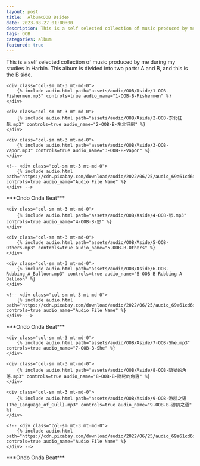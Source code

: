 ```yaml
---
layout: post
title:  Album《OOB Bside》
date: 2023-08-27 01:00:00
description: This is a self selected collection of music produced by me during my studies in Harbin.
tags: OOB
categories: album
featured: true
---
```

This is a self selected collection of music produced by me during my studies in Harbin.
This album is divided into two parts: A and B, and this is the B side.

<div class="row mt-3">

    <div class="col-sm mt-3 mt-md-0">
        {% include audio.html path="assets/audio/OOB/Aside/1-OOB-Fishermen.mp3" controls=true audio_name="1-OOB-B-Fishermen" %}
    </div>

    <div class="col-sm mt-3 mt-md-0">
        {% include audio.html path="assets/audio/OOB/Aside/2-OOB-东北狂飙.mp3" controls=true audio_name="2-OOB-B-东北狂飙" %}
    </div>

    <div class="col-sm mt-3 mt-md-0">
        {% include audio.html path="assets/audio/OOB/Aside/3-OOB-Vapor.mp3" controls=true audio_name="3-OOB-B-Vapor" %}
    </div>

    <!-- <div class="col-sm mt-3 mt-md-0">
        {% include audio.html path="https://cdn.pixabay.com/download/audio/2022/06/25/audio_69a61cd6d6.mp3" controls=true audio_name="Audio File Name" %}
    </div> -->
</div>
<div class="caption">
    ***Ondo Onda Beat***
</div>

<div class="row mt-3">

    <div class="col-sm mt-3 mt-md-0">
        {% include audio.html path="assets/audio/OOB/Aside/4-OOB-怒.mp3" controls=true audio_name="4-OOB-B-怒" %}
    </div>

    <div class="col-sm mt-3 mt-md-0">
        {% include audio.html path="assets/audio/OOB/Aside/5-OOB-Others.mp3" controls=true audio_name="5-OOB-B-Others" %}
    </div>

    <div class="col-sm mt-3 mt-md-0">
        {% include audio.html path="assets/audio/OOB/Aside/6-OOB-Rubbing_A_Balloon.mp3" controls=true audio_name="6-OOB-B-Rubbing A Balloon" %}
    </div>

    <!-- <div class="col-sm mt-3 mt-md-0">
        {% include audio.html path="https://cdn.pixabay.com/download/audio/2022/06/25/audio_69a61cd6d6.mp3" controls=true audio_name="Audio File Name" %}
    </div> -->
</div>
<div class="caption">
    ***Ondo Onda Beat***
</div>

<div class="row mt-3">

    <div class="col-sm mt-3 mt-md-0">
        {% include audio.html path="assets/audio/OOB/Aside/7-OOB-She.mp3" controls=true audio_name="7-OOB-B-She" %}
    </div>

    <div class="col-sm mt-3 mt-md-0">
        {% include audio.html path="assets/audio/OOB/Aside/8-OOB-隐秘的角落.mp3" controls=true audio_name="8-OOB-B-隐秘的角落" %}
    </div>

    <div class="col-sm mt-3 mt-md-0">
        {% include audio.html path="assets/audio/OOB/Aside/9-OOB-游鸥之语(The_Language_of_Gull).mp3" controls=true audio_name="9-OOB-B-游鸥之语" %}
    </div>

    <!-- <div class="col-sm mt-3 mt-md-0">
        {% include audio.html path="https://cdn.pixabay.com/download/audio/2022/06/25/audio_69a61cd6d6.mp3" controls=true audio_name="Audio File Name" %}
    </div> -->
</div>
<div class="caption">
    ***Ondo Onda Beat***
</div>
